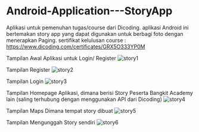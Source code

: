 # Android-Application---StoryApp

Aplikasi untuk pemenuhan tugas/course dari Dicoding. aplikasi Android ini bertemakan story app yang dapat digunakan untuk berbagi foto dengan menerapkan Paging.
sertifikat kelulusan course : https://www.dicoding.com/certificates/GRX5O333YP0M

Tampilan Awal Aplikasi untuk Login/ Register
![story1](https://github.com/rivanansar/Android-Application---StoryApp/assets/122036556/90519bdc-47d9-4276-b9d5-12969def68f8)

Tampilan Register 
![story2](https://github.com/rivanansar/Android-Application---StoryApp/assets/122036556/e7b5e004-d0a0-4794-962a-f63679001d15)

Tampilan Login
![story3](https://github.com/rivanansar/Android-Application---StoryApp/assets/122036556/64d1eb98-fbeb-40de-8f34-b02ad6fa842c)

Tampilan Homepage Aplikasi, dimana berisi Story Peserta Bangkit Academy lain (saling terhubung dengan menggunakan API dari Dicoding) 
![story4](https://github.com/rivanansar/Android-Application---StoryApp/assets/122036556/f13b0927-6953-4222-aee4-b84884d9d793)

Tampilan Maps Dimana tempat story dibuat
![story5](https://github.com/rivanansar/Android-Application---StoryApp/assets/122036556/c1fc07bc-d982-4982-ae2c-b3ae64c5983a)

Tampilan Mengunggah Story sendiri
![story6](https://github.com/rivanansar/Android-Application---StoryApp/assets/122036556/6fd29a00-2eda-48dc-b8c8-6af41a16e571)

